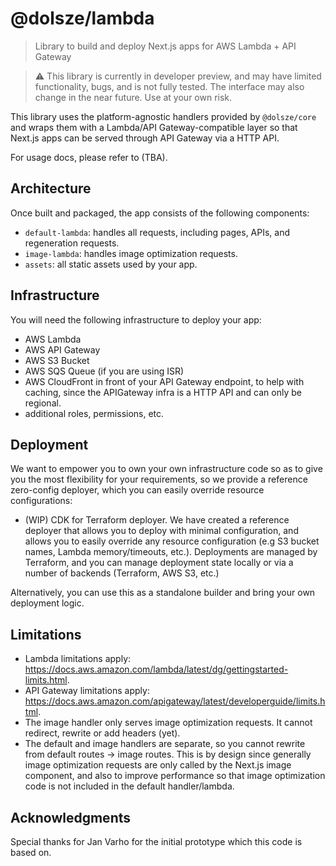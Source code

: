 # @dolsze/lambda

> Library to build and deploy Next.js apps for AWS Lambda + API Gateway

> ⚠️ This library is currently in developer preview, and may have limited functionality, bugs, and is not fully tested. The interface may also change in the near future. Use at your own risk.

This library uses the platform-agnostic handlers provided by `@dolsze/core` and wraps them with a Lambda/API Gateway-compatible layer so that Next.js apps can be served through API Gateway via a HTTP API.

For usage docs, please refer to (TBA).

## Architecture

Once built and packaged, the app consists of the following components:

- `default-lambda`: handles all requests, including pages, APIs, and regeneration requests.
- `image-lambda`: handles image optimization requests.
- `assets`: all static assets used by your app.

## Infrastructure

You will need the following infrastructure to deploy your app:

- AWS Lambda
- AWS API Gateway
- AWS S3 Bucket
- AWS SQS Queue (if you are using ISR)
- AWS CloudFront in front of your API Gateway endpoint, to help with caching, since the APIGateway infra is a HTTP API and can only be regional.
- additional roles, permissions, etc.

## Deployment

We want to empower you to own your own infrastructure code so as to give you the most flexibility for your requirements, so we provide a reference zero-config deployer, which you can easily override resource configurations:

- (WIP) CDK for Terraform deployer. We have created a reference deployer that allows you to deploy with minimal configuration, and allows you to easily override any resource configuration (e.g S3 bucket names, Lambda memory/timeouts, etc.). Deployments are managed by Terraform, and you can manage deployment state locally or via a number of backends (Terraform, AWS S3, etc.)

Alternatively, you can use this as a standalone builder and bring your own deployment logic.

## Limitations

- Lambda limitations apply: https://docs.aws.amazon.com/lambda/latest/dg/gettingstarted-limits.html.
- API Gateway limitations apply: https://docs.aws.amazon.com/apigateway/latest/developerguide/limits.html.
- The image handler only serves image optimization requests. It cannot redirect, rewrite or add headers (yet).
- The default and image handlers are separate, so you cannot rewrite from default routes -> image routes. This is by design since generally image optimization requests are only called by the Next.js image component, and also to improve performance so that image optimization code is not included in the default handler/lambda.

## Acknowledgments

Special thanks for Jan Varho for the initial prototype which this code is based on.
